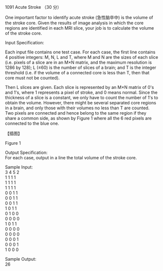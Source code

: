 1091 Acute Stroke （30 分）

One important factor to identify acute stroke (急性脑卒中) is the volume of the stroke core. Given the results of image analysis in which the core regions are identified in each MRI slice, your job is to calculate the volume of the stroke core.

Input Specification:

Each input file contains one test case. For each case, the first line contains 4 positive integers: M, N, L and T, where M and N are the sizes of each slice (i.e. pixels of a slice are in an M×N matrix, and the maximum resolution is 1286 by 128); L (≤60) is the number of slices of a brain; and T is the integer threshold (i.e. if the volume of a connected core is less than T, then that core must not be counted).

Then L slices are given. Each slice is represented by an M×N matrix of 0's and 1's, where 1 represents a pixel of stroke, and 0 means normal. Since the thickness of a slice is a constant, we only have to count the number of 1's to obtain the volume. However, there might be several separated core regions in a brain, and only those with their volumes no less than T are counted. Two pixels are connected and hence belong to the same region if they share a common side, as shown by Figure 1 where all the 6 red pixels are connected to the blue one.

【插图】

Figure 1

Output Specification:  
For each case, output in a line the total volume of the stroke core.

Sample Input:  
3 4 5 2  
1 1 1 1  
1 1 1 1  
1 1 1 1  
0 0 1 1  
0 0 1 1  
0 0 1 1  
1 0 1 1  
0 1 0 0  
0 0 0 0  
1 0 1 1  
0 0 0 0  
0 0 0 0  
0 0 0 1  
0 0 0 1  
1 0 0 0  

Sample Output:  
26
